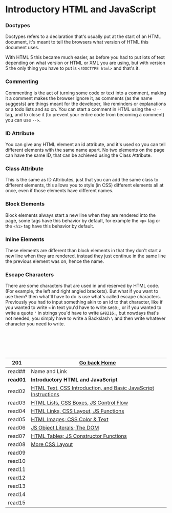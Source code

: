 # Introductory HTML and JavaScript

### Doctypes

Doctypes refers to a declaration that's usually put at the start of an HTML document, it's meant to tell the browsers what version of HTML this document uses.

With HTML 5 this became much easier, as before you had to put lots of text depending on what version or HTML or XML you are using, but with version 5 the only thing you have to put is `<!DOCTYPE html>` and that's it.

### Commenting

Commenting is the act of turning some code or text into a comment, making it a comment makes the browser ignore it, as comments (as the name suggests) are things meant for the developer, like reminders or explanations or a todo lists and so on.
You can start a comment in HTML using the `<!--` tag, and to close it (to prevent your entire code from becoming a comment) you can use `-->`.

### ID Attribute

You can give any HTML element an id attribute, and it's used so you can tell different elements with the same name apart.
No two elements on the page can have the same ID, that can be achieved using the Class Attribute.

### Class Attribute

This is the same as ID Attributes, just that you can add the same class to different elements, this allows you to style (in CSS) different elements all at once, even if those elements have different names.

### Block Elements

Block elements always start a new line when they are rendered into the page, some tags have this behavior by default, for example the `<p>` tag or the `<h1>` tag have this behavior by default.

### Inline Elements

These elements are different than block elements in that they don't start a new line when they are rendered, instead they just continue in the same line the previous element was on, hence the name.

### Escape Characters

There are some characters that are used in and reserved by HTML code. (For example, the left and right angled brackets).
But what if you want to use them? then what'll have to do is use what's called escape characters.
Previously you had to input something akin to an id to that character, like if you wanted to write `<` in text you'd have to write `&#60;`, or if you wanted to write a quote `'` in strings you'd have to write `&#8216;`, but nowdays that's not needed, you simply have to write a Backslash `\` and then write whatever character you need to write. 





<br/><br/> 
<br/><br/>  



|201| [Go back Home](https://suhaib-ersan.github.io/reading-notes/) |
|-|-|
| read## | Name and Link |
| **read01** | **Introductory HTML and JavaScript** |
| read02 | [HTML Text, CSS Introduction, and Basic JavaScript Instructions](https://suhaib-ersan.github.io/reading-notes/201/read02) |
| read03 | [HTML Lists, CSS Boxes, JS Control Flow](https://suhaib-ersan.github.io/reading-notes/201/read03) |
| read04 | [HTML Links, CSS Layout, JS Functions](https://suhaib-ersan.github.io/reading-notes/201/read04) |
| read05 | [HTML Images; CSS Color & Text](https://suhaib-ersan.github.io/reading-notes/201/read05) |
| read06 | [JS Object Literals; The DOM](https://suhaib-ersan.github.io/reading-notes/201/read06) |
| read07 | [HTML Tables; JS Constructor Functions](https://suhaib-ersan.github.io/reading-notes/201/read07) |
| read08 | [More CSS Layout](https://suhaib-ersan.github.io/reading-notes/201/read08) |
| read09 | [](https://suhaib-ersan.github.io/reading-notes/201/read09) |
| read10 | [](https://suhaib-ersan.github.io/reading-notes/201/read10) |
| read11 | [](https://suhaib-ersan.github.io/reading-notes/201/read11) |
| read12 | [](https://suhaib-ersan.github.io/reading-notes/201/read12) |
| read13 | [](https://suhaib-ersan.github.io/reading-notes/201/read13) |
| read14 | [](https://suhaib-ersan.github.io/reading-notes/201/read14) |
| read15 | [](https://suhaib-ersan.github.io/reading-notes/201/read15) |